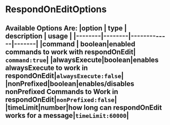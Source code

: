 # RespondOnEditOptions
**Available Options Are:**
|option  | type   | description | usage |
|--------|--------|-------------|-------|
|command | boolean|enabled commands to work with respondOnEdit| ```command:true```|
|alwaysExecute|boolean|enables alwaysExecute to work in respondOnEdit|```alwaysExecute:false```|
|nonPrefixed|boolean|enables/disables nonPrefixed Commands to Work in respondOnEdit|```nonPrefixed:false```|
|timeLimit|number|how long can respondOnEdit works for a message|```timeLimit:60000```|
---
